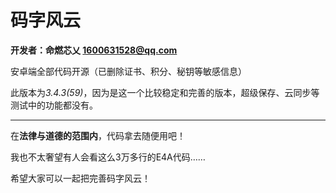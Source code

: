 # 码字风云

**开发者：命燃芯乂 1600631528@qq.com**

安卓端全部代码开源（已删除证书、积分、秘钥等敏感信息）

此版本为*3.4.3(59)*，因为是这一个比较稳定和完善的版本，超级保存、云同步等测试中的功能都没有。

---

在**法律与道德的范围内**，代码拿去随便用吧！

我也不太奢望有人会看这么3万多行的E4A代码……

希望大家可以一起把完善码字风云！